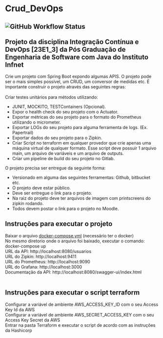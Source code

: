 # Crud_DevOps<BR>
![GitHub Workflow Status](https://img.shields.io/github/actions/workflow/status/acrsantana/Crud_DevOps/maven.yml?style=plastic)<BR><BR>
Projeto da disciplina Integração Contínua e DevOps [23E1_3] da Pós Graduação de Engenharia de Software com Java do Instituto Infnet
--
Crie um projeto com Spring Boot expondo algumas APIS. O projeto pode ser o mais simples possível, um CRUD, um conversor de medidas etc. É importante construir o projeto através das seguintes regras:<BR>
<BR>
Criar testes unitários para métodos utilizando:<BR>
- JUNIT, MOCKITO, TESTContainers (Opcional).
- Expor o health check do seu projeto com o Actuator.
- Exportar métricas do seu projeto para o formato do Prometheus utilizando o micrometer.
- Exportar LOGs do seu projeto para alguma ferramenta de logs. (Ex. Papertrail)
- Exportar dados do seu projeto para o Zipkin.
- Criar Script no terraform em qualquer provedor que crie apenas uma máquina virtual de qualquer formato. Esse script deve possuir 1 arquivo main, um arquivo de variáveis e um arquivo de outputs.
- Criar um pipeline de build do seu projeto no Gitlab.

O projeto precisa ser entregue da seguinte forma:<BR>
- Versionado em alguma das seguintes ferramentas: Github, bitbucket etc.
- O projeto deve estar público.
- Deve ser entregue o link para o projeto.
- Na raiz do projeto deve ter arquivos de imagem com printscreens do zipkin rodando.
- Todos devem postar o link para o projeto no Moodle.


Instruções para executar o projeto
--
Baixar o arquivo [docker-compose.yml](https://github.com/acrsantana/Crud_DevOps/blob/master/docker-compose.yml) (necessário ter o docker)<BR>
No mesmo diretorio onde o arquivo foi baixado, executar o comando: docker-compose up <BR>
URL da API: http://localhost:8080/usuarios <BR>
URL do Zipkin: http://localhost:9411 <BR>
URL do Prometheus: http://localhost:9090 <BR>
URL do Grafana: http://localhost:3000 <BR>
Documentação da API: http://localhost:8080/swagger-ui/index.html <BR>
<BR>

Instruções para executar o script terraform
--
Configurar a variável de ambiente AWS_ACCESS_KEY_ID com o seu Access Key Id da AWS<BR>
Configurar a variável de ambiente AWS_SECRET_ACCESS_KEY com o seu Access Key Secret da AWS<BR>
Entrar na pasta Terraform e executar o script de acordo com as instruções da Hashicorp<BR>
